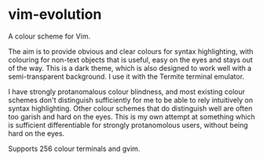 # vim-evolution
A colour scheme for Vim.

The aim is to provide obvious and clear colours for syntax highlighting, with
colouring for non-text objects that is useful, easy on the eyes and stays out
of the way. This is a dark theme, which is also designed to work well with a
semi-transparent background. I use it with the Termite terminal emulator.

I have strongly protanomalous colour blindness, and most existing colour
schemes don't distinguish sufficiently for me to be able to rely intuitively on
syntax highlighting. Other colour schemes that do distinguish well are often
too garish and hard on the eyes. This is my own attempt at something which is
sufficient differentiable for strongly protanomolous users, without being hard
on the eyes.

Supports 256 colour terminals and gvim.
